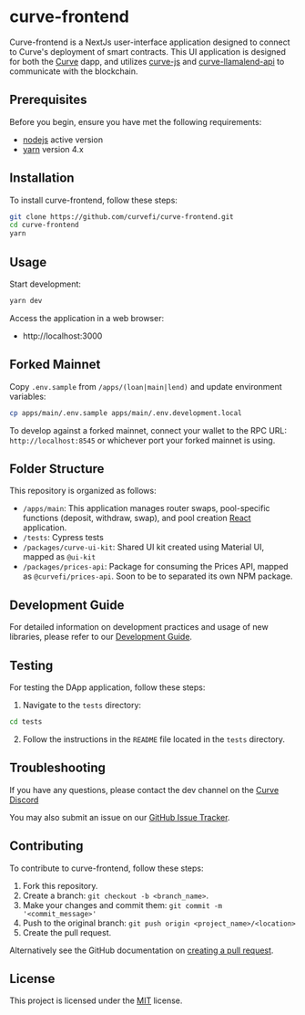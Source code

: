 # curve-frontend

Curve-frontend is a NextJs user-interface application designed to connect to Curve's deployment of smart contracts.
This UI application is designed for both the [Curve](https://curve.finance) dapp, and utilizes [curve-js](https://github.com/curvefi/curve-js) and [curve-llamalend-api](https://github.com/curvefi/curve-llamalend-js) to communicate with the blockchain.

## Prerequisites

Before you begin, ensure you have met the following requirements:

- [nodejs](https://nodejs.org/en/about/previous-releases) active version
- [yarn](https://yarnpkg.com/getting-started/install) version 4.x

## Installation

To install curve-frontend, follow these steps:

```bash
git clone https://github.com/curvefi/curve-frontend.git
cd curve-frontend
yarn
```

## Usage

Start development:
```bash
yarn dev
```

Access the application in a web browser:
- http://localhost:3000

## Forked Mainnet

Copy `.env.sample` from `/apps/(loan|main|lend)` and update environment variables:

```bash
cp apps/main/.env.sample apps/main/.env.development.local
```

To develop against a forked mainnet, connect your wallet to the RPC URL: `http://localhost:8545` or whichever port your forked mainnet is using.

## Folder Structure

This repository is organized as follows:

- `/apps/main`: This application manages router swaps, pool-specific functions (deposit, withdraw, swap), and pool creation [React](https://react.dev/) application.
- `/tests`: Cypress tests
- `/packages/curve-ui-kit`: Shared UI kit created using Material UI, mapped as `@ui-kit`
- `/packages/prices-api`: Package for consuming the Prices API, mapped as `@curvefi/prices-api`. Soon to be to separated its own NPM package.

## Development Guide

For detailed information on development practices and usage of new libraries, please refer to our [Development Guide](./DEVELOPMENT_GUIDE.md).

## Testing

For testing the DApp application, follow these steps:

1. Navigate to the `tests` directory:

```bash
cd tests
```

2. Follow the instructions in the `README` file located in the `tests` directory.

## Troubleshooting

If you have any questions, please contact the dev channel on the [Curve Discord](https://discord.gg/sGDwYnb6W9)

You may also submit an issue on our [GitHub Issue Tracker](https://github.com/curvefi/curve-frontend/issues).

## Contributing

To contribute to curve-frontend, follow these steps:

1. Fork this repository.
2. Create a branch: `git checkout -b <branch_name>`.
3. Make your changes and commit them: `git commit -m '<commit_message>'`
4. Push to the original branch: `git push origin <project_name>/<location>`
5. Create the pull request.

Alternatively see the GitHub documentation on [creating a pull request](https://help.github.com/en/github/collaborating-with-issues-and-pull-requests/creating-a-pull-request).

## License

This project is licensed under the [MIT](LICENSE) license.
